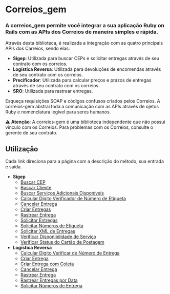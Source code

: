 # Correios_gem
### A correios_gem permite você integrar a sua aplicação Ruby on Rails com as APIs dos Correios de maneira simples e rápida.

Através desta biblioteca, é realizada a integração com as quatro principais APIs dos Carreios, sendo elas:
* __Sigep__: Utilizada para buscar CEPs e solicitar entregas através de seu contrato com os correios.
* __Logística Reversa__: Utilizada para devoluções de encomendas através de seu contrato com os correios.
* __Precificador__: Utilizada para calcular preços e prazos de entregas através de seu contrato com os correios.
* __SRO__: Utilizada para rastrear entregas.

Esqueça requisições SOAP e códigos confusos criados pelos Correios. A correios-gem abstrai toda a comunicação com as APIs através de ojetos Ruby e nomenclatura legível para seres humanos.

⚠️ __Atenção__: A correios-gem é uma biblioteca independente que não possui vínculo com os Correios. Para problemas com os Correios, consulte o gerente de seu contrato.

## Utilização

Cada link direciona para a página com a descrição do método, sua entrada e saída.

* __Sigep__
  * [Buscar CEP](doc/sigep/SEARCH_ZIP_CODE.md)
  * [Buscar Cliente](doc/sigep/SEARCH_CUSTOMER.md)
  * [Buscar Serviços Adicionais Disponíveis](doc/sigep/SEARCH_AVAILABLE_ADDITIONAL_SERVICES.md)
  * [Calcular Dígito Verificador de Número de Etiqueta](doc/sigep/CALCULATE_LABEL_NUMBER_CHECK_DIGIT.md)
  * [Cancelar Entrega](doc/sigep/CANCEL_SHIPPING.md)
  * [Criar Entregas](doc/sigep/CREATE_SHIPPING_LIST.md)
  * [Rastrear Entrega](doc/sigep/TRACK_SHIPPING.md)
  * [Solicitar Entregas](doc/sigep/REQUEST_SHIPPING_LIST.md)
  * [Solicitar Números de Etiqueta](doc/sigep/REQUEST_LABEL_NUMBERS.md)
  * [Solicitar XML de Entregas](doc/sigep/REQUEST_SHIPPING_LIST_XML.md)
  * [Verificar Disponibilidade de Serviço](doc/sigep/CHECK_SERVICE_AVAILABILITY.md)
  * [Verificar Status do Cartão de Postagem](doc/sigep/CHECK_CARD_STATUS.md)
* __Logística Reversa__
   * [Calcular Digito Verificar de Número de Entrega](doc/sigep/CALCULATE_SHIIPNG_NUMBER_CHECK_DIGIT.md)
   * [Criar Entrega](doc/sigep/CREATE_SHIPPING.md)
   * [Criar Entrega com Coleta](doc/sigep/CREATE_SHIPPING_WITH_COLLECTION.md)
   * [Cancelar Entrega](doc/sigep/CANCEL_SHIPPING.md)
   * [Rastrear Entrega](doc/sigep/TRACK_SHIPPING.md)
   * [Rastrear Entregas por Data](doc/sigep/TRACK_SHIPPINGS_BY_DATE.md)
   * [Solicitar Números de Entrega](doc/sigep/REQUEST_SHIPPING_NUMBERS.md)
   
   
